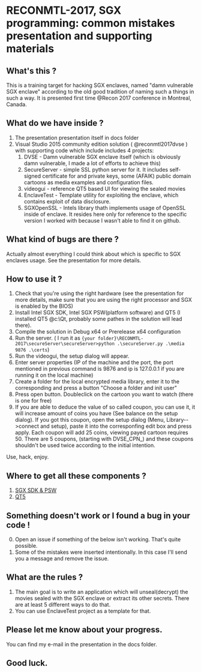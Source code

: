 # RECONMTL-2017, SGX programming: common mistakes presentation and supporting materials

## What's this ?

This is a training target for hacking SGX enclaves, named "damn vulnerable SGX enclave" according to the old good tradition of naming such a things in such a way.
It is presented first time @Recon 2017 conference in Montreal, Canada.

## What do we have inside ?

1. The presentation presentation itself in docs folder
2. Visual Studio 2015 community edition solution ( @reconmtl2017dvse ) with supporting code which include includes 4 projects:
	1. DVSE		- Damn vulnerable SGX enclave itself (which is obviously damn vulnerable, I made a lot of efforts to achieve this)
	2. SecureServer - simple SSL python server for it. It includes self-signed certificate for and private keys, some (AFAIK) public domain cartoons as media examples and configuration files. 
	3. videogui	- reference QT5 based UI for viewing the sealed movies
	4. EnclaveTest - Template utility for exploiting the enclave, which contains exploit of data disclosure.    
	5. SGXOpenSSL - Intels library thath implements usage of OpenSSL inside of enclave. It resides here only for reference to the specific version I worked with because I wasn't able to find it on github.

## What kind of bugs are there ?

Actually almost everything I could think about which is specific to SGX enclaves usage.
See the presentation for more details.

## How to use it ?

1. Check that you're using the right hardware (see the presentation for more details, make sure that you are using the right processor and SGX is enabled by the BIOS)
2. Install Intel SGX SDK, Intel SGX PSW(platform software) and QT5 (I installed QT5 @c:\Qt, probably some pathes in the solution will lead there).
3. Compile the solution in Debug x64 or Prerelease x64 configuration
4. Run the server. ( I run it as ``` {your folder}\RECONMTL-2017\secureServer\secureServer>python .\secureServer.py .\media 9876 .\certs ```)  
5. Run the videogui, the setup dialog will appear.
6. Enter server properties (IP of the machine and the port, the port mentioned in previous command is 9876 and ip is 127.0.0.1 if you are running it on the local machine)
7. Create a folder for the local encrypted media library, enter it to the corresponding and press a button  "Choose a folder and init user"
8. Press open button. Doubleclick on the cartoon you want to watch (there is one for free)
9. If you are able to deduce the value of so called coupon, you can use it, it will increase amount of coins you have (See balance on the setup dialog). If you got this coupon, 
   open the setup dialog (Menu, Library-->connect and setup), paste it into the corresponfing edit box and press apply. Each coupon will add 25 coins, viewing  payed cartoon requires 50.
   There are 5 coupons, (starting with DVSE_CPN_) and these coupons shouldn't be used twice according to the initial intention.

Use, hack, enjoy. 

## Where to get all these components ?

1. [SGX SDK & PSW](https://software.intel.com/en-us/sgx-sdk/download)
2. [QT5](https://www.qt.io/download/)

## Something doesn't work or I found a bug in your code !

0. Open an issue if something of the below isn't working. That's quite possible.
1. Some of the mistakes were inserted intentionally. In this case I'll send you a message and remove the issue.

## What are the rules ?

1. The main goal is to write an application which will unseal(decrypt) the movies sealed with the SGX enclave or extract its other secrets. 
   There are at least 5 different ways to do that. 
2. You can use EnclaveTest project as a template for that.

##  Please let me know about your progress.
You can find my e-mail in the presentation in the docs folder. 
##  Good luck. 
   
